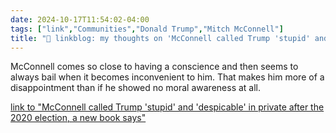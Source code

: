 ```yaml
---
date: 2024-10-17T11:54:02-04:00
tags: ["link","Communities","Donald Trump","Mitch McConnell"]
title: "🔗 linkblog: my thoughts on 'McConnell called Trump 'stupid' and 'despicable' in private after the 2020 election, a new book says'"
---
```

McConnell comes so close to having a conscience and then seems to always bail when it becomes inconvenient to him. That makes him more of a disappointment than if he showed no moral awareness at all.

[link to "McConnell called Trump 'stupid' and 'despicable' in private after the 2020 election, a new book says"](https://apnews.com/article/mcconnell-trump-biography-election-0a861001d95287e689336504abc2281f)